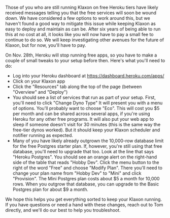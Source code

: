 Those of you who are still running Klaxon on free Heroku tiers have likely received messages telling you that the free services will soon be wound down. We have considered a few options to work around this, but we haven't found a good way to mitigate this issue while keeping Klaxon as easy to deploy and maintain as can be. After six years of being able to run this at no cost at all, it looks like you will now have to pay a small fee to continue to do so. We will keep investigating other avenues for the future of Klaxon, but for now, you'll have to pay. 

On Nov. 28th, Heroku will stop running free apps, so you have to make a couple of small tweaks to your setup before then. Here's what you'll need to do: 

- Log into your Heroku dashboard at https://dashboard.heroku.com/apps/
- Click on your Klaxon app
- Click the "Resources" tab along the top of the page (between "Overview" and "Deploy")
- You should see a list of services that run as part of your setup. First, you'll need to click "Change Dyno Type" It will present you with a menu of options. You'll probably want to choose "Eco". This will cost you $5 per month and can be shared across several apps, if you're using Heroku for any other free programs. It will also put your web app to sleep if someone doesn't visit for 30 minutes (this is the same way the free-tier dynos worked). But it should keep your Klaxon scheduler and notifier running as expected.
- Many of you have likely already outgrown the 10,000-row database limit for the free Postgres starter plan. If, however, you're still using that free database, you'll need to upgrade that too. Look at the line that says "Heroku Postgres". You should see an orange alert on the right-hand side of the table that reads "Hobby Dev". Click the menu button to the right of the word "Free" and choose "Modify Plan". There you'll need to change your plan name from "Hobby Dev" to "Mini" and click "Provision". The Mini Postgres plan costs about $5 a month for 10,000 rows. When you outgrow that database, you can upgrade to the Basic Postgres plan for about $9 a month.

We hope this helps you get everything sorted to keep your Klaxon running. If you have questions or need a hand with these changes, reach out to Tom directly, and we'll do our best to help you troubleshoot.
